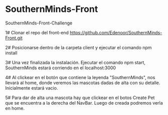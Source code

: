 # SouthernMinds-Front
SouthernMinds-Front-Challenge

1# Clonar el repo del front-end https://github.com/Edenoor/SouthernMinds-Front.git

2# Posicionarse dentro de la carpeta client y ejecutar el comando npm install

3# Una vez finalizada la instalación. Ejecutar el comando npm start, SouthernMinds estará corriendo en el localhost:3000

4# Al clickear en el botón que contiene la leyenda "SouthernMinds", nos llevará al home, donde veremos las mascotas dadas de alta con su detalle.
	Inicialmente estará vacio. 

5# Para dar de alta una mascota hay que clickear en el botos Create Pet que se encuentra a la derecha del NavBar. Luego de creada podremos verla en home.
